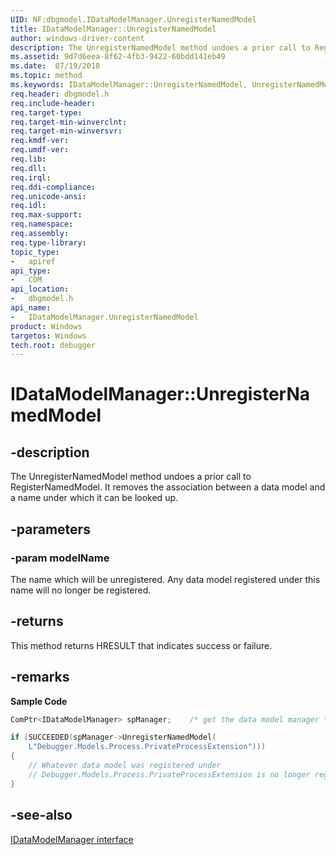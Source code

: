```yaml
---
UID: NF:dbgmodel.IDataModelManager.UnregisterNamedModel
title: IDataModelManager::UnregisterNamedModel
author: windows-driver-content
description: The UnregisterNamedModel method undoes a prior call to RegisterNamedModel.
ms.assetid: 9d7d6eea-8f62-4fb3-9422-60bdd141eb49
ms.date:  07/19/2018
ms.topic: method
ms.keywords: IDataModelManager::UnregisterNamedModel, UnregisterNamedModel, IDataModelManager.UnregisterNamedModel, IDataModelManager::UnregisterNamedModel, IDataModelManager.UnregisterNamedModel
req.header: dbgmodel.h
req.include-header:
req.target-type:
req.target-min-winverclnt:
req.target-min-winversvr:
req.kmdf-ver:
req.umdf-ver:
req.lib:
req.dll:
req.irql: 
req.ddi-compliance:
req.unicode-ansi:
req.idl:
req.max-support:
req.namespace:
req.assembly:
req.type-library: 
topic_type: 
-	apiref
api_type: 
-	COM
api_location: 
-	dbgmodel.h
api_name: 
-	IDataModelManager.UnregisterNamedModel
product: Windows
targetos: Windows
tech.root: debugger
---
```


# IDataModelManager::UnregisterNamedModel


## -description

The UnregisterNamedModel method undoes a prior call to RegisterNamedModel. It removes the association between a data model and a name under which it can be looked up. 

## -parameters

### -param modelName
The name which will be unregistered. Any data model registered under this name will no longer be registered.

## -returns
This method returns HRESULT that indicates success or failure.

## -remarks

**Sample Code**

```cpp
ComPtr<IDataModelManager> spManager;    /* get the data model manager */

if (SUCCEEDED(spManager->UnregisterNamedModel(
    L"Debugger.Models.Process.PrivateProcessExtension")))
{
    // Whatever data model was registered under
    // Debugger.Models.Process.PrivateProcessExtension is no longer registered.
}
```

## -see-also

[IDataModelManager interface](nn-dbgmodel-idatamodelmanager.md)
